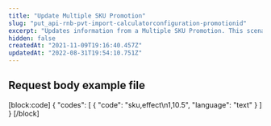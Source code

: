 ```yaml
---
title: "Update Multiple SKU Promotion"
slug: "put_api-rnb-pvt-import-calculatorconfiguration-promotionid"
excerpt: "Updates information from a Multiple SKU Promotion. This scenario allows to create a single promotion for multiples SKUs with the Percentage Effect.  \r\n> ⚠️ \r\n>\r\n> The limit of SKUs on a Multiple Effects promotion is 400."
hidden: false
createdAt: "2021-11-09T19:16:40.457Z"
updatedAt: "2022-08-31T19:54:10.751Z"
---
```

## Request body example file
[block:code]
{
  "codes": [
    {
      "code": "sku,effect\n1,10.5",
      "language": "text"
    }
  ]
}
[/block]